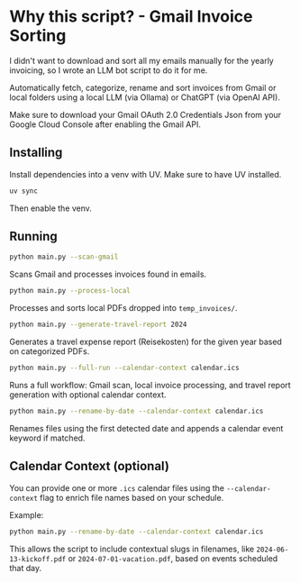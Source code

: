 # Why this script? - Gmail Invoice Sorting
I didn't want to download and sort all my emails manually for the yearly invoicing, so I wrote an LLM bot script to do it for me. 

Automatically fetch, categorize, rename and sort invoices from Gmail or local folders using a local LLM (via Ollama) or ChatGPT (via OpenAI API).

Make sure to download your Gmail OAuth 2.0 Credentials Json from your Google Cloud Console after enabling the Gmail API. 

## Installing 
Install dependencies into a venv with UV. Make sure to have UV installed.
```bash
uv sync
```
Then enable the venv.

## Running

```bash
python main.py --scan-gmail
```
Scans Gmail and processes invoices found in emails.

```bash
python main.py --process-local
```
Processes and sorts local PDFs dropped into `temp_invoices/`.

```bash
python main.py --generate-travel-report 2024
```
Generates a travel expense report (Reisekosten) for the given year based on categorized PDFs.

```bash
python main.py --full-run --calendar-context calendar.ics
```
Runs a full workflow: Gmail scan, local invoice processing, and travel report generation with optional calendar context.

```bash
python main.py --rename-by-date --calendar-context calendar.ics
```
Renames files using the first detected date and appends a calendar event keyword if matched.

## Calendar Context (optional)

You can provide one or more `.ics` calendar files using the `--calendar-context` flag to enrich file names based on your schedule.

Example:
```bash
python main.py --rename-by-date --calendar-context calendar.ics
```

This allows the script to include contextual slugs in filenames, like `2024-06-13-kickoff.pdf` or `2024-07-01-vacation.pdf`, based on events scheduled that day.
